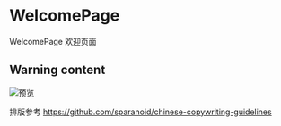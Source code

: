 # WelcomePage
WelcomePage 欢迎页面

## Warning content
 ![预览](https://roycms.github.io/WelcomePage/WelcomePage/resource/index.gif)
 
排版参考 https://github.com/sparanoid/chinese-copywriting-guidelines
 
